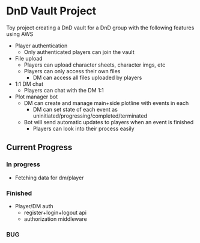 # DnD Vault Project
Toy project creating a DnD vault for a DnD group with the following features using AWS

- Player authentication
	- Only authenticated players can join the vault
- File upload
	- Players can upload character sheets, character imgs, etc
	- Players can only access their own files
		- DM can access all files uploaded by players
- 1:1 DM chat
	- Players can chat with the DM 1:1
- Plot manager bot
	- DM can create and manage main+side plotline with events in each
		- DM can set state of each event as uninitiated/progressing/completed/terminated
	- Bot will send automatic updates to players when an event is finished
		- Players can look into their process easily

## Current Progress
### In progress
- Fetching data for dm/player

### Finished
- Player/DM auth
  - register+login+logout api
  - authorization middleware

### BUG